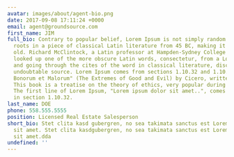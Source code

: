 ```yaml
---
avatar: images/about/agent-bio.png
date: 2017-09-08 17:11:24 +0000
email: agent@groundsource.com
first_name: JIM
full_bio: Contrary to popular belief, Lorem Ipsum is not simply random text. It has
  roots in a piece of classical Latin literature from 45 BC, making it over 2000 years
  old. Richard McClintock, a Latin professor at Hampden-Sydney College in Virginia,
  looked up one of the more obscure Latin words, consectetur, from a Lorem Ipsum passage,
  and going through the cites of the word in classical literature, discovered the
  undoubtable source. Lorem Ipsum comes from sections 1.10.32 and 1.10.33 of "de Finibus
  Bonorum et Malorum" (The Extremes of Good and Evil) by Cicero, written in 45 BC.
  This book is a treatise on the theory of ethics, very popular during the Renaissance.
  The first line of Lorem Ipsum, "Lorem ipsum dolor sit amet..", comes from a line
  in section 1.10.32.
last_name: DOE
phone: 558.555.5555
position: Licensed Real Estate Salesperson
short_bio: Stet clita kasd gubergren, no sea takimata sanctus est Lorem ipsum dolor
  sit amet. Stet clita kasdgubergren, no sea takimata sanctus est Lorem ipsum dolor
  sit amet.dda
undefined: ''
---
```


